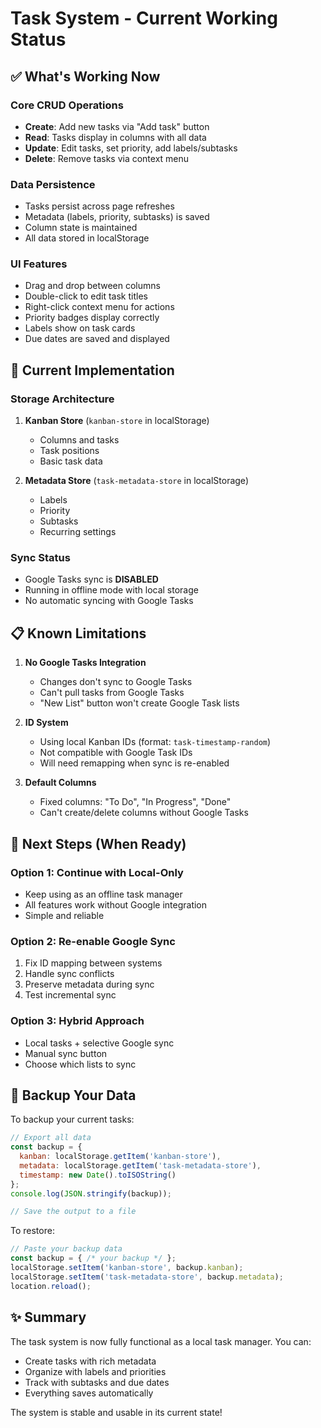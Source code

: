 # Task System - Current Working Status

## ✅ What's Working Now

### Core CRUD Operations
- **Create**: Add new tasks via "Add task" button
- **Read**: Tasks display in columns with all data
- **Update**: Edit tasks, set priority, add labels/subtasks
- **Delete**: Remove tasks via context menu

### Data Persistence
- Tasks persist across page refreshes
- Metadata (labels, priority, subtasks) is saved
- Column state is maintained
- All data stored in localStorage

### UI Features
- Drag and drop between columns
- Double-click to edit task titles
- Right-click context menu for actions
- Priority badges display correctly
- Labels show on task cards
- Due dates are saved and displayed

## 🔧 Current Implementation

### Storage Architecture
1. **Kanban Store** (`kanban-store` in localStorage)
   - Columns and tasks
   - Task positions
   - Basic task data

2. **Metadata Store** (`task-metadata-store` in localStorage)
   - Labels
   - Priority
   - Subtasks
   - Recurring settings

### Sync Status
- Google Tasks sync is **DISABLED**
- Running in offline mode with local storage
- No automatic syncing with Google Tasks

## 📋 Known Limitations

1. **No Google Tasks Integration**
   - Changes don't sync to Google Tasks
   - Can't pull tasks from Google Tasks
   - "New List" button won't create Google Task lists

2. **ID System**
   - Using local Kanban IDs (format: `task-timestamp-random`)
   - Not compatible with Google Task IDs
   - Will need remapping when sync is re-enabled

3. **Default Columns**
   - Fixed columns: "To Do", "In Progress", "Done"
   - Can't create/delete columns without Google Tasks

## 🚀 Next Steps (When Ready)

### Option 1: Continue with Local-Only
- Keep using as an offline task manager
- All features work without Google integration
- Simple and reliable

### Option 2: Re-enable Google Sync
1. Fix ID mapping between systems
2. Handle sync conflicts
3. Preserve metadata during sync
4. Test incremental sync

### Option 3: Hybrid Approach
- Local tasks + selective Google sync
- Manual sync button
- Choose which lists to sync

## 💾 Backup Your Data

To backup your current tasks:
```javascript
// Export all data
const backup = {
  kanban: localStorage.getItem('kanban-store'),
  metadata: localStorage.getItem('task-metadata-store'),
  timestamp: new Date().toISOString()
};
console.log(JSON.stringify(backup));

// Save the output to a file
```

To restore:
```javascript
// Paste your backup data
const backup = { /* your backup */ };
localStorage.setItem('kanban-store', backup.kanban);
localStorage.setItem('task-metadata-store', backup.metadata);
location.reload();
```

## ✨ Summary

The task system is now fully functional as a local task manager. You can:
- Create tasks with rich metadata
- Organize with labels and priorities
- Track with subtasks and due dates
- Everything saves automatically

The system is stable and usable in its current state!